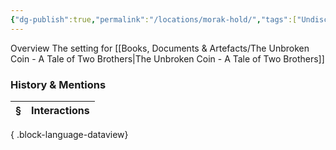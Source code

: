```yaml
---
{"dg-publish":true,"permalink":"/locations/morak-hold/","tags":["Undiscovered"],"updated":"2025-06-11T21:44:19.456+01:00"}
---
```


Overview
The setting for [[Books, Documents & Artefacts/The Unbroken Coin - A Tale of Two Brothers\|The Unbroken Coin - A Tale of Two Brothers]] 

### History & Mentions
| § | Interactions |
| - | ------------ |

{ .block-language-dataview}
